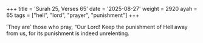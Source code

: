 +++
title = 'Surah 25, Verses 65'
date = '2025-08-27'
weight = 2920
ayah = 65
tags = ["hell", "lord", "prayer", "punishment"]
+++

˹They are˺ those who pray, “Our Lord! Keep the punishment of Hell away from us, for its punishment is indeed unrelenting.